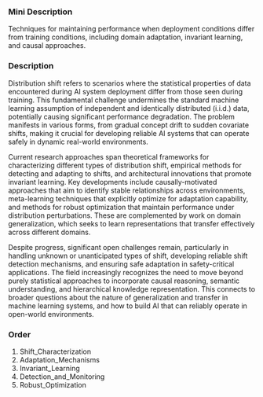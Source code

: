 ### Mini Description

Techniques for maintaining performance when deployment conditions differ from training conditions, including domain adaptation, invariant learning, and causal approaches.

### Description

Distribution shift refers to scenarios where the statistical properties of data encountered during AI system deployment differ from those seen during training. This fundamental challenge undermines the standard machine learning assumption of independent and identically distributed (i.i.d.) data, potentially causing significant performance degradation. The problem manifests in various forms, from gradual concept drift to sudden covariate shifts, making it crucial for developing reliable AI systems that can operate safely in dynamic real-world environments.

Current research approaches span theoretical frameworks for characterizing different types of distribution shift, empirical methods for detecting and adapting to shifts, and architectural innovations that promote invariant learning. Key developments include causally-motivated approaches that aim to identify stable relationships across environments, meta-learning techniques that explicitly optimize for adaptation capability, and methods for robust optimization that maintain performance under distribution perturbations. These are complemented by work on domain generalization, which seeks to learn representations that transfer effectively across different domains.

Despite progress, significant open challenges remain, particularly in handling unknown or unanticipated types of shift, developing reliable shift detection mechanisms, and ensuring safe adaptation in safety-critical applications. The field increasingly recognizes the need to move beyond purely statistical approaches to incorporate causal reasoning, semantic understanding, and hierarchical knowledge representation. This connects to broader questions about the nature of generalization and transfer in machine learning systems, and how to build AI that can reliably operate in open-world environments.

### Order

1. Shift_Characterization
2. Adaptation_Mechanisms
3. Invariant_Learning
4. Detection_and_Monitoring
5. Robust_Optimization
